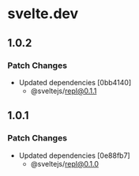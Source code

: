 # svelte.dev

## 1.0.2

### Patch Changes

- Updated dependencies [0bb4140]
  - @sveltejs/repl@0.1.1

## 1.0.1

### Patch Changes

- Updated dependencies [0e88fb7]
  - @sveltejs/repl@0.1.0
